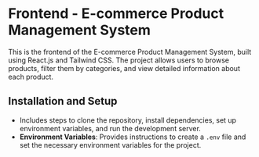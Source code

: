 # Frontend - E-commerce Product Management System

This is the frontend of the E-commerce Product Management System, built using React.js and Tailwind CSS. The project allows users to browse products, filter them by categories, and view detailed information about each product.

## Installation and Setup
- Includes steps to clone the repository, install dependencies, set up environment variables, and run the development server.
- **Environment Variables**: Provides instructions to create a `.env` file and set the necessary environment variables for the project.